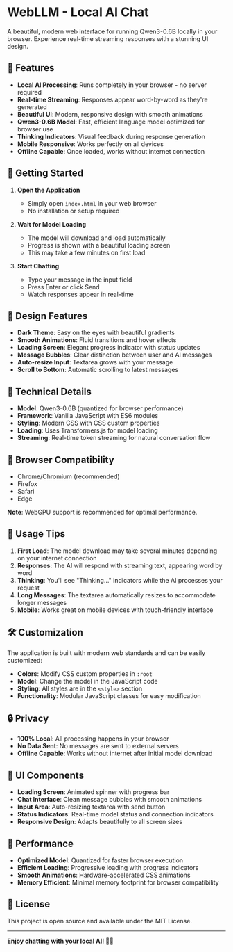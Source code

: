 # WebLLM - Local AI Chat

A beautiful, modern web interface for running Qwen3-0.6B locally in your browser. Experience real-time streaming responses with a stunning UI design.

## 🌟 Features

- **Local AI Processing**: Runs completely in your browser - no server required
- **Real-time Streaming**: Responses appear word-by-word as they're generated
- **Beautiful UI**: Modern, responsive design with smooth animations
- **Qwen3-0.6B Model**: Fast, efficient language model optimized for browser use
- **Thinking Indicators**: Visual feedback during response generation
- **Mobile Responsive**: Works perfectly on all devices
- **Offline Capable**: Once loaded, works without internet connection

## 🚀 Getting Started

1. **Open the Application**
   - Simply open `index.html` in your web browser
   - No installation or setup required

2. **Wait for Model Loading**
   - The model will download and load automatically
   - Progress is shown with a beautiful loading screen
   - This may take a few minutes on first load

3. **Start Chatting**
   - Type your message in the input field
   - Press Enter or click Send
   - Watch responses appear in real-time

## 🎨 Design Features

- **Dark Theme**: Easy on the eyes with beautiful gradients
- **Smooth Animations**: Fluid transitions and hover effects
- **Loading Screen**: Elegant progress indicator with status updates
- **Message Bubbles**: Clear distinction between user and AI messages
- **Auto-resize Input**: Textarea grows with your message
- **Scroll to Bottom**: Automatic scrolling to latest messages

## 🔧 Technical Details

- **Model**: Qwen3-0.6B (quantized for browser performance)
- **Framework**: Vanilla JavaScript with ES6 modules
- **Styling**: Modern CSS with CSS custom properties
- **Loading**: Uses Transformers.js for model loading
- **Streaming**: Real-time token streaming for natural conversation flow

## 📱 Browser Compatibility

- Chrome/Chromium (recommended)
- Firefox
- Safari
- Edge

**Note**: WebGPU support is recommended for optimal performance.

## 🎯 Usage Tips

1. **First Load**: The model download may take several minutes depending on your internet connection
2. **Responses**: The AI will respond with streaming text, appearing word by word
3. **Thinking**: You'll see "Thinking..." indicators while the AI processes your request
4. **Long Messages**: The textarea automatically resizes to accommodate longer messages
5. **Mobile**: Works great on mobile devices with touch-friendly interface

## 🛠️ Customization

The application is built with modern web standards and can be easily customized:

- **Colors**: Modify CSS custom properties in `:root`
- **Model**: Change the model in the JavaScript code
- **Styling**: All styles are in the `<style>` section
- **Functionality**: Modular JavaScript classes for easy modification

## 🔒 Privacy

- **100% Local**: All processing happens in your browser
- **No Data Sent**: No messages are sent to external servers
- **Offline Capable**: Works without internet after initial model download

## 🎨 UI Components

- **Loading Screen**: Animated spinner with progress bar
- **Chat Interface**: Clean message bubbles with smooth animations
- **Input Area**: Auto-resizing textarea with send button
- **Status Indicators**: Real-time model status and connection indicators
- **Responsive Design**: Adapts beautifully to all screen sizes

## 🚀 Performance

- **Optimized Model**: Quantized for faster browser execution
- **Efficient Loading**: Progressive loading with progress indicators
- **Smooth Animations**: Hardware-accelerated CSS animations
- **Memory Efficient**: Minimal memory footprint for browser compatibility

## 📄 License

This project is open source and available under the MIT License.

---

**Enjoy chatting with your local AI! 🤖✨**